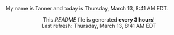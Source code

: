 My name is Tanner and today is Thursday, March 13, 8:41 AM EDT.

<p align="center">This <i>README</i> file is generated <b>every 3 hours</b>!</br>Last refresh: Thursday, March 13, 8:41 AM EDT<br /></p>
